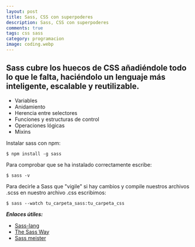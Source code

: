 ```yaml
---
layout: post
title: Sass, CSS con superpoderes
description: Sass, CSS con superpoderes
comments: true
tags: css sass
category: programacion
image: coding.webp
---
```


<h2 class="lead">
Sass cubre los huecos de CSS añadiéndole todo lo que le falta, haciéndolo un lenguaje más inteligente, escalable y reutilizable.
</h2>

- Variables
- Anidamiento
- Herencia entre selectores
- Funciones y estructuras de control
- Operaciones lógicas
- Mixins

Instalar sass con npm:

```
$ npm install -g sass
```

Para comprobar que se ha instalado correctamente escribe:

```
$ sass -v
```

Para decirle a Sass que "vigile" si hay cambios y compile nuestros archivos .scss en nuestro archivo .css escribimos:

```
$ sass --watch tu_carpeta_sass:tu_carpeta_css
```

**_Enlaces útiles:_**

- [Sass-lang](http://sass-lang.com/)
- [The Sass Way](http://thesassway.com/)
- [Sass meister](http://sassmeister.com)
